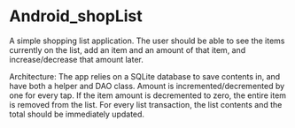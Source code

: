 # Android_shopList

A simple shopping list application. 
The user should be able to see the items currently on the list, add an item and an amount of that item, 
and increase/decrease that amount later.

Architecture:
The app relies on a SQLite database to save contents in, and have both a helper and
DAO class.
Amount is incremented/decremented by one for every tap. If the item amount is decremented to
zero, the entire item is removed from the list.
For every list transaction, the list contents and the total should be immediately updated.
